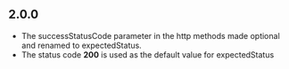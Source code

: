 ## 2.0.0

* The successStatusCode parameter in the http methods made optional and renamed to expectedStatus.
* The status code **200** is used as the default value for expectedStatus
